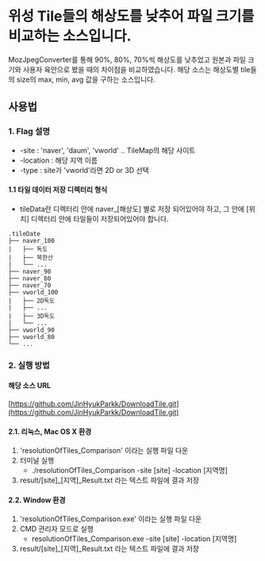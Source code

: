 # 위성 Tile들의 해상도를 낮추어 파일 크기를 비교하는 소스입니다.
 MozJpegConverter를 통해 90%, 80%, 70%씩 해상도를 낮추었고 원본과 파일 크기와 사용자 육안으로 봤을 때의 차이점을 비교하였습니다. 해당 소스는 해상도별 tile들의 size의 max, min, avg 값을 구하는 소스입니다.

## 사용법
### 1. Flag 설명
* -site : 'naver', 'daum', 'vworld'   .. TileMap의 해당 사이트
* -location : 해당 지역 이름
* -type : site가 'vworld'라면 2D or 3D 선택
#### 1.1 타일 데이터 저장 디렉터리 형식
* tileData란 디렉터리 안에 naver_[해상도] 별로 저장 되어있어야 하고, 그 안에 [위치] 디렉터리 안에 타일들이 저장되어있어야 합니다.
```
.tileDate
├── naver_100
|   ├── 독도
|   ├── 북한산
|   └── ...
├── naver_90
├── naver_80
├── naver_70
├── vworld_100
|   ├── 2D독도
|   ├── ...
|   ├── 3D독도
|   └── ...
├── vworld_90
├── vworld_80
└── ...
```

### 2. 실행 방법  
#### 해당 소스 URL
[https://github.com/JinHyukParkk/DownloadTile.git](https://github.com/JinHyukParkk/DownloadTile.git)

#### 2.1. 리눅스, Mac OS X  환경
  1. 'resolutionOfTiles_Comparison' 이라는 실행 파일 다운
  2. 터미널 실행
      * ./resolutionOfTiles_Comparison -site [site] -location [지역명]
  3. result/[site]_[지역]_Result.txt 라는 텍스트 파일에 결과 저장

#### 2.2. Window 환경
  1. 'resolutionOfTiles_Comparison.exe' 이라는 실행 파일 다운
  2. CMD 관리자 모드로 실행
      * resolutionOfTiles_Comparison.exe -site [site] -location [지역명]
  3. result/[site]_[지역]_Result.txt 라는 텍스트 파일에 결과 저장
